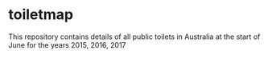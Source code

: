 # toiletmap
This repository contains details of all public toilets in Australia at the start of June for the years 2015, 2016, 2017

